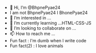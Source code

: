 - 👋 Hi, I’m @BhpnePyae24
- I am not BhpnePyae24 I BhonePyae24
- 👀 I’m interested in ...
- 🌱 I’m currently learning ...HTML-CSS-JS
- 💞️ I’m looking to collaborate on ...
- 📫 How to reach me ...
- Fun fact : I'm dumb when I write code
- Fun fact(2) : I love animals
<!---
BhpnePyae24/BhpnePyae24 is a ✨ special ✨ repository because its `README.md` (this file) appears on your GitHub profile.
You can click the Preview link to take a look at your changes.
--->
